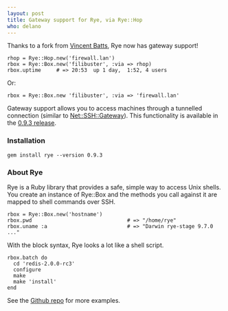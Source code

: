 ```yaml
---
layout: post
title: Gateway support for Rye, via Rye::Hop
who: delano
---
```


Thanks to a fork from [Vincent Batts](http://hashbangbash.com/), Rye now has gateway support!

    rhop = Rye::Hop.new('firewall.lan')
    rbox = Rye::Box.new('filibuster', :via => rhop)
    rbox.uptime     # => 20:53  up 1 day,  1:52, 4 users
    
Or:
    
    rbox = Rye::Box.new 'filibuster', :via => 'firewall.lan'

Gateway support allows you to access machines through a tunnelled connection (similar to [Net::SSH::Gateway](https://github.com/net-ssh/net-ssh-gateway)). This functionality is available in the [0.9.3 release](https://github.com/delano/rye/tree/v0.9.3).


### Installation ###

    gem install rye --version 0.9.3


### About Rye ###

Rye is a Ruby library that provides a safe, simple way to access Unix shells. You create an instance of Rye::Box and the methods you call against it are mapped to shell commands over SSH. 

    rbox = Rye::Box.new('hostname')
    rbox.pwd                               # => "/home/rye"
    rbox.uname :a                          # => "Darwin rye-stage 9.7.0 ..."

With the block syntax, Rye looks a lot like a shell script.

    rbox.batch do
      cd 'redis-2.0.0-rc3'
      configure
      make
      make 'install'
    end

See the [Github repo](https://github.com/delano/rye/) for more examples.


